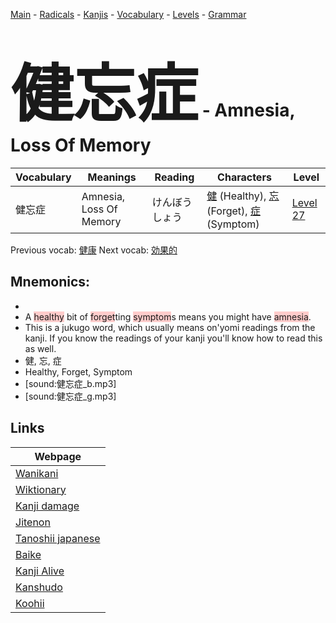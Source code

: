 <style> bigfont {font-size: 100px}</style>
[Main](../README.md) -
[Radicals](../radicals.md) -
[Kanjis](../kanjis.md) -
[Vocabulary](../vocabulary.md) -
[Levels](../levels.md) -
[Grammar](../grammar.md)
# <bigfont> 健忘症</bigfont> - Amnesia, Loss Of Memory 

| Vocabulary | Meanings | Reading | Characters | Level |
| --- | --- | --- | --- | --- |
| 健忘症 | Amnesia, Loss Of Memory | けんぼうしょう |  [健](../kanjis/健.md) (Healthy), [忘](../kanjis/忘.md) (Forget), [症](../kanjis/症.md) (Symptom) | [Level 27](../levels/wk_level27.md) |

Previous vocab: [健康](健康.md) Next vocab: [効果的](効果的.md) 

## Mnemonics:

* 
* A <span style="background-color:#ffcccb"> healthy</span> bit of <span style="background-color:#ffcccb"> forget</span>ting <span style="background-color:#ffcccb"> symptom</span>s means you might have <span style="background-color:#ffcccb"> amnesia</span>.
* This is a jukugo word, which usually means on'yomi readings from the kanji. If you know the readings of your kanji you'll know how to read this as well.
* 健, 忘, 症
* Healthy, Forget, Symptom
* [sound:健忘症_b.mp3]
* [sound:健忘症_g.mp3]


## Links 

| Webpage |
| --- |
| [Wanikani          ](https://www.wanikani.com/kanji/健忘症) |
| [Wiktionary        ](https://en.wiktionary.org/wiki/健忘症) |
| [Kanji damage      ](http://www.kanjidamage.com/kanji/search?utf8=✓&q=健忘症) |
| [Jitenon           ](https://jitenon.com/kanji/健忘症) |
| [Tanoshii japanese ](https://www.tanoshiijapanese.com/dictionary/kanji.cfm?k=健忘症) |
| [Baike             ](https://baike.baidu.com/item/健忘症) |
| [Kanji Alive       ](https://app.kanjialive.com/健忘症) |
| [Kanshudo          ](https://www.kanshudo.com/searchmn?q=健忘症) |
| [Koohii            ](https://kanji.koohii.com/study/kanji/健忘症) |
